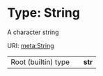 
# Type: String


A character string

URI: [meta:String](https://w3id.org/linkml/String)

|  |  |  |
| --- | --- | --- |
| Root (builtin) type | | **str** |
